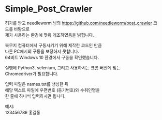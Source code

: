 # Simple_Post_Crawler  
허가를 받고 needleworm 님의 https://github.com/needleworm/post_crawler 코드를 바탕으로  
제가 사용하는 환경에 맞춰 개조하였음을 밝힙니다.  

복무지 컴퓨터에서 구동시키기 위해 제작한 코드인 만큼  
다른 PC에서의 구동을 보장하지 못합니다.  
64비트 Windows 10 환경에서 구동을 확인했습니다.  

실행에 Python3, selenium, 그리고 사용하시는 크롬 버전에 맞는  
Chromedriver가 필요합니다.  
  
입력 파일은 names.txt를 생성한 뒤  
해당 텍스트 파일에 우편번호 (등기번호)와 수취인명을  
한 줄에 하나씩 입력하시면 됩니다.  

예시:  
123456789 홍길동  
